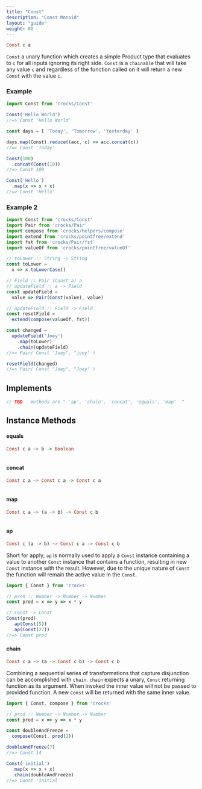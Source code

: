 ```yaml
---
title: "Const"
description: "Const Monoid"
layout: "guide"
weight: 80
---
```


```haskell
Const c a
```
`Const` a unary function which creates a simple Product type that evaluates to
`c` for all inputs ignoring its right side. 
`Const` is a `chainable` that will take any value `c` and regardless of the 
function called on it will return a new `Const` with the value `c`.

### Example
```javascript
import Const from 'crocks/Const'

Const('Hello World')
//=> Const 'Hello World'

const days = [ 'Today', 'Tomorrow', 'Yesterday' ]

days.map(Const).reduce((acc, c) => acc.concat(c))
//=> Const 'Today'

Const(100)
  .concat(Const(10))
//=> Const 100

Const('Hello')
  .map(x => x + x)
//=> Const 'Hello'
```

### Example 2
```javascript
import Const from 'crocks/Const'
import Pair from 'crocks/Pair'
import compose from 'crocks/helpers/compose'
import extend from 'crocks/pointfree/extend'
import fst from 'crocks/Pair/fst'
import valueOf from 'crocks/pointfree/valueOf'

// toLower :: String -> String
const toLower =
  x => x.toLowerCase()

// Field :: Pair (Const a) a
// updateField :: a -> Field
const updateField =
  value => Pair(Const(value), value)

// updateField :: Field -> Field
const resetField =
  extend(compose(valueOf, fst))

const changed =
  updateField('Joey')
    .map(toLower)
    .chain(updateField)
//=> Pair( Const "Joey", "joey" )

resetField(changed)
//=> Pair( Const "Joey", "Joey" )
```

<article id="topic-implements">

## Implements

```javascript
// TBD - methods are " 'ap', 'chain', 'concat', 'equals', 'map'  "
```
</article>

<article id="topic-instance">

## Instance Methods

#### equals

```haskell
Const c a ~> b -> Boolean
```

```javascript
```

#### concat

```haskell
Const c a ~> Const c a -> Const c a
```

```javascript
```

#### map

```haskell
Const c a ~> (a -> b) -> Const c b
```

```javascript
```

#### ap

```haskell
Const c (a -> b) ~> Const c a -> Const c b
```

Short for apply, `ap` is normally used to apply a `Const` instance containing a 
value to another `Const` instance that contains a function, resulting in new 
`Const` instance with the result. However, due to the unique nature of `Const`
the function will remain the active value in the `Const`.

```javascript
import { Const } from 'crocks'

// prod :: Number -> Number -> Number
const prod = x => y => x * y

// Const -> Const
Const(prod)
  .ap(Const(5))
  .ap(Const(27))
//=> Const prod
```

#### chain

```haskell
Const c a ~> (a -> Const c b) -> Const c b
```

Combining a sequential series of transformations that capture disjunction can 
be accomplished with `chain`. `chain` expects a unary, `Const` returning 
function as its argument. When invoked the inner value will not be passed to 
provided function. A new `Const` will be returned with the same inner value.

```javascript
import { Const, compose } from 'crocks'

// prod :: Number -> Number -> Number
const prod = x => y => x * y

const doubleAndFreeze =
  compose(Const, prod(2))

doubleAndFreeze(7)
//=> Const 14

Const('initial')
  .map(x => x + x)
  .chain(doubleAndFreeze)
//=> Const 'initial'

```

</article>

